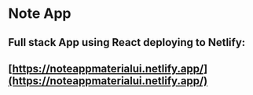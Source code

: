 # Note App

## Full stack App using React deploying to Netlify:

## [https://noteappmaterialui.netlify.app/](https://noteappmaterialui.netlify.app/)
